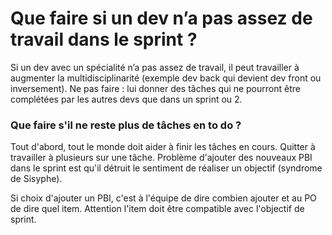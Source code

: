 # Que faire si un dev n’a pas assez de travail  dans le sprint ?

Si un dev avec un spécialité n’a pas assez de travail, il peut travailler à augmenter la multidisciplinarité (exemple dev back qui devient dev front ou inversement). Ne pas faire : lui donner des tâches qui ne pourront être complétées par les autres devs que dans un sprint ou 2.

### Que faire s'il ne reste plus de tâches en to do ?

Tout d'abord, tout le monde doit aider à finir les tâches en cours. Quitter à travailler à plusieurs sur une tâche. Problème d'ajouter des nouveaux PBI dans le sprint est qu'il détruit le sentiment de réaliser un objectif (syndrome de Sisyphe).

Si choix d'ajouter un PBI, c'est à l'équipe de dire combien ajouter et au PO de dire quel item. Attention l'item doit être compatible avec l'objectif de sprint.